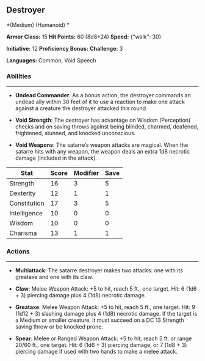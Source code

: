 ## Destroyer
*(Medium) (Humanoid) *

**Armor Class:** 15
**Hit Points:** 60 (8d8+24)
**Speed:** {"walk": 30}

**Initiative:** 12
**Proficiency Bonus:**
**Challenge:** 3

**Languages:** Common, Void Speech

### Abilities
 --- 
- **Undead Commander**: As a bonus action, the destroyer commands an undead ally within 30 feet of it to use a reaction to make one attack against a creature the destroyer attacked this round.

- **Void Strength**: The destroyer has advantage on Wisdom (Perception) checks and on saving throws against being blinded, charmed, deafened, frightened, stunned, and knocked unconscious.

- **Void Weapons**: The satarre’s weapon attacks are magical. When the satarre hits with any weapon, the weapon deals an extra 1d8 necrotic damage (included in the attack).



| Stat | Score | Modifier | Save |
| ---- | ---- | ---- | ---- |
| Strength | 16 | 3 | 5 |
| Dexterity | 12 | 1 | 1 |
| Constitution | 17 | 3 | 5 |
| Intelligence | 10 | 0 | 0 |
| Wisdom | 10 | 0 | 0 |
| Charisma | 13 | 1 | 1 |

### Actions
 --- 
- **Multiattack**: The satarre destroyer makes two attacks: one with its greataxe and one with its claw.

- **Claw**: Melee Weapon Attack: +5 to hit, reach 5 ft., one target. Hit: 6 (1d6 + 3) piercing damage plus 4 (1d8) necrotic damage.

- **Greataxe**: Melee Weapon Attack: +5 to hit, reach 5 ft., one target. Hit: 9 (1d12 + 3) slashing damage plus 4 (1d8) necrotic damage. If the target is a Medium or smaller creature, it must succeed on a DC 13 Strength saving throw or be knocked prone.

- **Spear**: Melee or Ranged Weapon Attack: +5 to hit, reach 5 ft. or range 20/60 ft., one target. Hit: 6 (1d6 + 3) piercing damage, or 7 (1d8 + 3) piercing damage if used with two hands to make a melee attack.

